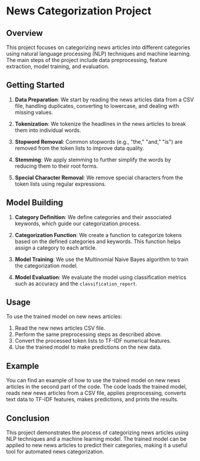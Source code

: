 # News Categorization Project

## Overview

This project focuses on categorizing news articles into different categories using natural language processing (NLP) techniques and machine learning. The main steps of the project include data preprocessing, feature extraction, model training, and evaluation.

## Getting Started

1. **Data Preparation**: We start by reading the news articles data from a CSV file, handling duplicates, converting to lowercase, and dealing with missing values.

2. **Tokenization**: We tokenize the headlines in the news articles to break them into individual words.

3. **Stopword Removal**: Common stopwords (e.g., "the," "and," "is") are removed from the token lists to improve data quality.

4. **Stemming**: We apply stemming to further simplify the words by reducing them to their root forms.

5. **Special Character Removal**: We remove special characters from the token lists using regular expressions.

## Model Building

1. **Category Definition**: We define categories and their associated keywords, which guide our categorization process.

2. **Categorization Function**: We create a function to categorize tokens based on the defined categories and keywords. This function helps assign a category to each article.

3. **Model Training**: We use the Multinomial Naive Bayes algorithm to train the categorization model.

4. **Model Evaluation**: We evaluate the model using classification metrics such as accuracy and the `classification_report`.

## Usage

To use the trained model on new news articles:

1. Read the new news articles CSV file.
2. Perform the same preprocessing steps as described above.
3. Convert the processed token lists to TF-IDF numerical features.
4. Use the trained model to make predictions on the new data.

## Example

You can find an example of how to use the trained model on new news articles in the second part of the code. The code loads the trained model, reads new news articles from a CSV file, applies preprocessing, converts text data to TF-IDF features, makes predictions, and prints the results.

## Conclusion

This project demonstrates the process of categorizing news articles using NLP techniques and a machine learning model. The trained model can be applied to new news articles to predict their categories, making it a useful tool for automated news categorization.
